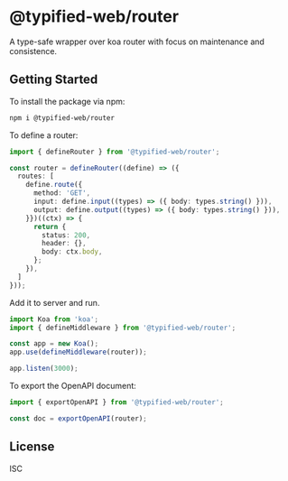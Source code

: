 # @typified-web/router

A type-safe wrapper over koa router with focus on maintenance and consistence.

## Getting Started

To install the package via npm:

```sh
npm i @typified-web/router
```

To define a router:

```ts
import { defineRouter } from '@typified-web/router';

const router = defineRouter((define) => ({
  routes: [
    define.route({
      method: 'GET',
      input: define.input((types) => ({ body: types.string() })),
      output: define.output((types) => ({ body: types.string() })),
    }})((ctx) => {
      return {
        status: 200,
        header: {},
        body: ctx.body,
      };
    }),
  ]
}));
```

Add it to server and run.

```ts
import Koa from 'koa';
import { defineMiddleware } from '@typified-web/router';

const app = new Koa();
app.use(defineMiddleware(router));

app.listen(3000);
```

To export the OpenAPI document:

```ts
import { exportOpenAPI } from '@typified-web/router';

const doc = exportOpenAPI(router);
```

## License

ISC
